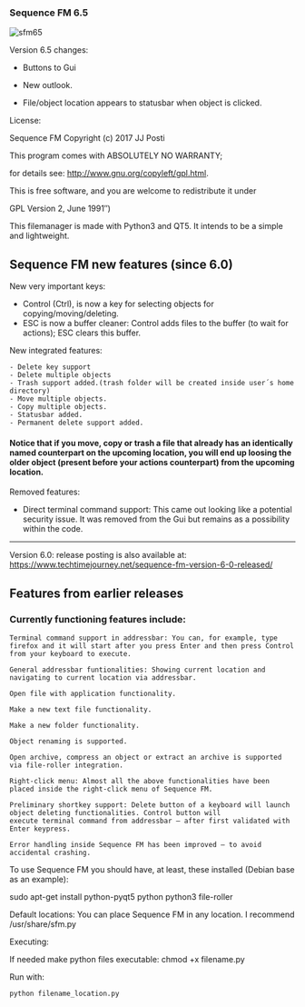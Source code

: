 
### Sequence FM 6.5 

![sfm65](https://user-images.githubusercontent.com/29865797/92326704-b276a980-f05c-11ea-84ad-bfe397449758.jpg)

Version 6.5 changes:

- Buttons to Gui

- New outlook.

- File/object location appears to statusbar when object is clicked.

License:

Sequence FM Copyright (c) 2017 JJ Posti

This program comes with ABSOLUTELY NO WARRANTY;

for details see: http://www.gnu.org/copyleft/gpl.html.

This is free software, and you are welcome to redistribute it under

GPL Version 2, June 1991″)


This filemanager is made with Python3 and QT5. It intends to be a simple and lightweight.

## Sequence FM new features (since 6.0)

New very important keys:

- Control (Ctrl), is now a key for selecting objects for copying/moving/deleting.
- ESC is now a buffer cleaner: Control adds files to the buffer (to wait for actions); ESC clears this buffer.
	 
New integrated features:

    - Delete key support
    - Delete multiple objects
    - Trash support added.(trash folder will be created inside user´s home directory)
    - Move multiple objects.
    - Copy multiple objects.
    - Statusbar added. 
    - Permanent delete support added.

#### Notice that if you move, copy or trash a file that already has an identically named counterpart on the upcoming location, you will end up loosing the older object (present before your actions counterpart) from the upcoming location.

Removed features:

- Direct terminal command support: This came out looking like a potential security issue. It was removed from the Gui but remains as a possibility within the code.
 
____________________________________________________________________________________________
Version 6.0: release posting is also available at: https://www.techtimejourney.net/sequence-fm-version-6-0-released/

## Features from earlier releases
### Currently functioning features include:

    Terminal command support in addressbar: You can, for example, type firefox and it will start after you press Enter and then press Control from your keyboard to execute.

    General addressbar funtionalities: Showing current location and navigating to current location via addressbar.

    Open file with application functionality.

    Make a new text file functionality.

    Make a new folder functionality.

    Object renaming is supported.

    Open archive, compress an object or extract an archive is supported via file-roller integration.

    Right-click menu: Almost all the above functionalities have been placed inside the right-click menu of Sequence FM.

    Preliminary shortkey support: Delete button of a keyboard will launch object deleting functionalities. Control button will 
    execute terminal command from addressbar – after first validated with Enter keypress.

    Error handling inside Sequence FM has been improved – to avoid accidental crashing.

To use Sequence FM you should have, at least, these installed (Debian base as an example):

sudo apt-get install python-pyqt5 python python3 file-roller

Default locations: You can place Sequence FM in any location. I recommend /usr/share/sfm.py

Executing:

If needed make python files executable: chmod +x filename.py

Run with: 


    python filename_location.py




